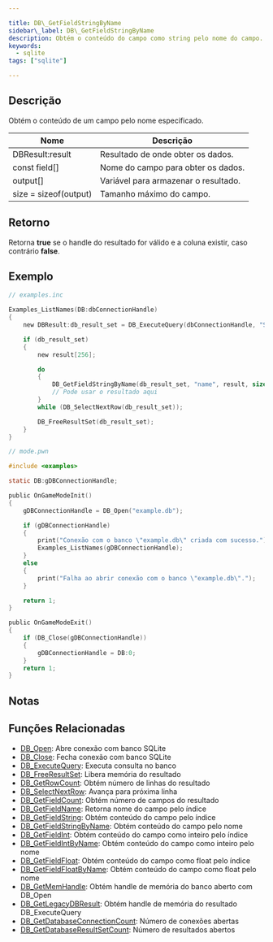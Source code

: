 ```yaml
---

title: DB\_GetFieldStringByName
sidebar\_label: DB\_GetFieldStringByName
description: Obtém o conteúdo do campo como string pelo nome do campo.
keywords:
  - sqlite
tags: ["sqlite"]

---
```


## Descrição

Obtém o conteúdo de um campo pelo nome especificado.

| Nome                  | Descrição                            |
| --------------------- | ------------------------------------ |
| DBResult\:result      | Resultado de onde obter os dados.    |
| const field\[]        | Nome do campo para obter os dados.   |
| output\[]             | Variável para armazenar o resultado. |
| size = sizeof(output) | Tamanho máximo do campo.             |

## Retorno

Retorna **true** se o handle do resultado for válido e a coluna existir, caso contrário **false**.

## Exemplo

```c
// examples.inc

Examples_ListNames(DB:dbConnectionHandle)
{
    new DBResult:db_result_set = DB_ExecuteQuery(dbConnectionHandle, "SELECT `name` FROM `examples`");

    if (db_result_set)
    {
        new result[256];

        do
        {
            DB_GetFieldStringByName(db_result_set, "name", result, sizeof result);
            // Pode usar o resultado aqui
        }
        while (DB_SelectNextRow(db_result_set));

        DB_FreeResultSet(db_result_set);
    }
}
```

```c
// mode.pwn

#include <examples>

static DB:gDBConnectionHandle;

public OnGameModeInit()
{
    gDBConnectionHandle = DB_Open("example.db");

    if (gDBConnectionHandle)
    {
        print("Conexão com o banco \"example.db\" criada com sucesso.");
        Examples_ListNames(gDBConnectionHandle);
    }
    else
    {
        print("Falha ao abrir conexão com o banco \"example.db\".");
    }

    return 1;
}

public OnGameModeExit()
{
    if (DB_Close(gDBConnectionHandle))
    {
        gDBConnectionHandle = DB:0;
    }
    return 1;
}
```

## Notas

## Funções Relacionadas

* [DB\_Open](DB_Open): Abre conexão com banco SQLite
* [DB\_Close](DB_Close): Fecha conexão com banco SQLite
* [DB\_ExecuteQuery](DB_ExecuteQuery): Executa consulta no banco
* [DB\_FreeResultSet](DB_FreeResultSet): Libera memória do resultado
* [DB\_GetRowCount](DB_GetRowCount): Obtém número de linhas do resultado
* [DB\_SelectNextRow](DB_SelectNextRow): Avança para próxima linha
* [DB\_GetFieldCount](DB_GetFieldCount): Obtém número de campos do resultado
* [DB\_GetFieldName](DB_GetFieldName): Retorna nome do campo pelo índice
* [DB\_GetFieldString](DB_GetFieldString): Obtém conteúdo do campo pelo índice
* [DB\_GetFieldStringByName](DB_GetFieldStringByName): Obtém conteúdo do campo pelo nome
* [DB\_GetFieldInt](DB_GetFieldInt): Obtém conteúdo do campo como inteiro pelo índice
* [DB\_GetFieldIntByName](DB_GetFieldIntByName): Obtém conteúdo do campo como inteiro pelo nome
* [DB\_GetFieldFloat](DB_GetFieldFloat): Obtém conteúdo do campo como float pelo índice
* [DB\_GetFieldFloatByName](DB_GetFieldFloatByName): Obtém conteúdo do campo como float pelo nome
* [DB\_GetMemHandle](DB_GetMemHandle): Obtém handle de memória do banco aberto com DB\_Open
* [DB\_GetLegacyDBResult](DB_GetLegacyDBResult): Obtém handle de memória do resultado DB\_ExecuteQuery
* [DB\_GetDatabaseConnectionCount](DB_GetDatabaseConnectionCount): Número de conexões abertas
* [DB\_GetDatabaseResultSetCount](DB_GetDatabaseResultSetCount): Número de resultados abertos
